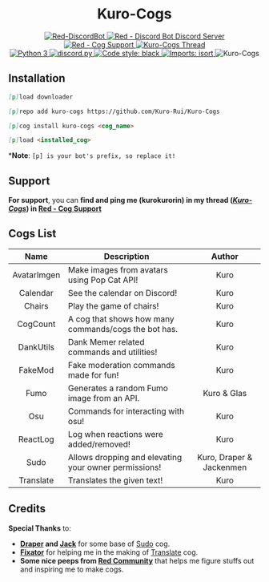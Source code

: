 <h1 align="center">Kuro-Cogs</h1>

<div align="center">
  <a href="https://github.com/Cog-Creators/Red-DiscordBot">
    <img src="https://img.shields.io/badge/Red--DiscordBot-v3.5-cb533f?style=for-the-badge&logo=github&link=https://github.com/Cog-Creators/Red-DiscordBot" alt="Red-DiscordBot">
  </a>
  <a href="https://discord.gg/red">
    <img src="https://img.shields.io/badge/Red%20--%20Discord%20Bot-Join-cb533f?style=for-the-badge&logo=discord&link=https://discord.gg/red" alt="Red - Discord Bot Discord Server">
  </a>
  <br>
  <a href="https://discord.gg/GET4DVk">
    <img src="https://img.shields.io/badge/Red%20--%20Cog%20Support-Join-cb533f?style=for-the-badge&logo=discord&link=https://discord.gg/GET4DVk" alt="Red - Cog Support">
  </a>
  <a href="https://discord.com/channels/240154543684321280/240212783503900673">
    <img src="https://img.shields.io/badge/%23Kuro−Cogs-Go%20To%20Thread-cb533f?style=for-the-badge&logo=discord&link=https://discord.com/channels/240154543684321280/1040316183422963782" alt="Kuro-Cogs Thread">
  </a>
  <br>
  <a href="https://www.python.org">
    <img src="https://img.shields.io/badge/python-v3.8%20%E2%88%92%20v3.11-blue?style=for-the-badge&logo=python" alt="Python 3">
  </a>
  <a href="https://github.com/Rapptz/discord.py">
    <img src="https://img.shields.io/badge/discord.py-v2-blue?style=for-the-badge&logo=github" alt="discord.py">
  </a>
  <a href="https://github.com/psf/black">
    <img src="https://img.shields.io/badge/code%20style-black-000000.svg?style=for-the-badge" alt="Code style: black">
  </a>
  <a href="https://pycqa.github.io/isort">
    <img src="https://img.shields.io/badge/%20imports-isort-%231674b1?style=for-the-badge&labelColor=ef8336" alt="Imports: isort">
  </a>
  <img src="https://repository-images.githubusercontent.com/441140666/b86c0830-5577-4772-b350-d66018e29e06" alt="Kuro-Cogs"> <!--width=827 height=323-->
</div>

## Installation
<!-- So you can copy and paste it one by one :D -->
```md
[p]load downloader
```
```md
[p]repo add kuro-cogs https://github.com/Kuro-Rui/Kuro-Cogs
```
```md
[p]cog install kuro-cogs <cog_name>
```
```md
[p]load <installed_cog>
```
***Note**: `[p] is your bot's prefix, so replace it!`

## Support
**For support**, you can **find and ping me (kurokurorin) in my thread ([*Kuro-Cogs*](https://discord.com/channels/240154543684321280/1040316183422963782)) in [Red - Cog Support](https://discord.gg/GET4DVk)**

## Cogs List
|    Name     | Description                                           |          Author          |
|:-----------:|-------------------------------------------------------|:------------------------:|
| AvatarImgen | Make images from avatars using Pop Cat API!           |           Kuro           |
|  Calendar   | See the calendar on Discord!                          |           Kuro           |
|   Chairs    | Play the game of chairs!                              |           Kuro           |
|  CogCount   | A cog that shows how many commands/cogs the bot has.  |           Kuro           |
|  DankUtils  | Dank Memer related commands and utilities!            |           Kuro           |
|   FakeMod   | Fake moderation commands made for fun!                |           Kuro           |
|    Fumo     | Generates a random Fumo image from an API.            |       Kuro & Glas        |
|     Osu     | Commands for interacting with osu!                    |           Kuro           |
|  ReactLog   | Log when reactions were added/removed!                |           Kuro           |
|    Sudo     | Allows dropping and elevating your owner permissions! | Kuro, Draper & Jackenmen |
|  Translate  | Translates the given text!                            |           Kuro           |

## Credits
**Special Thanks** to:
- **[Draper](https://github.com/Drapersniper) and [Jack](https://github.com/jack1142)** for some base of [Sudo](sudo) cog.
- **[Fixator](https://github.com/fixator10)** for helping me in the making of [Translate](translate) cog.
- **Some nice peeps from [Red Community](https://discord.gg/red)** that helps me figure stuffs out and inspiring me to make cogs.
